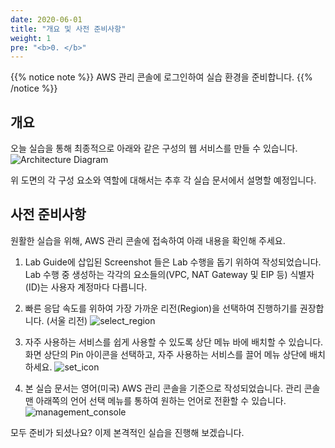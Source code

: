```yaml
---
date: 2020-06-01
title: "개요 및 사전 준비사항"
weight: 1
pre: "<b>0. </b>"
---
```


{{% notice note %}}
AWS 관리 콘솔에 로그인하여 실습 환경을 준비합니다.
{{% /notice %}}

## 개요
오늘 실습을 통해 최종적으로 아래와 같은 구성의 웹 서비스를 만들 수 있습니다.
![Architecture Diagram](/images/overview/overview_01.png)

위 도면의 각 구성 요소와 역할에 대해서는 추후 각 실습 문서에서 설명할 예정입니다.

## 사전 준비사항
원활한 실습을 위해, AWS 관리 콘솔에 접속하여 아래 내용을 확인해 주세요.

1. Lab Guide에 삽입된 Screenshot 들은 Lab 수행을 돕기 위하여 작성되었습니다. Lab 수행 중 생성하는 각각의 요소들의(VPC, NAT Gateway 및 EIP 등) 식별자(ID)는 사용자 계정마다 다릅니다.

2. 빠른 응답 속도를 위하여 가장 가까운 리전(Region)을 선택하여 진행하기를 권장합니다. (서울 리전)
![select_region](/images/overview/overview_02.png)


3. 자주 사용하는 서비스를 쉽게 사용할 수 있도록 상단 메뉴 바에 배치할 수 있습니다. 화면 상단의 Pin 아이콘을 선택하고, 자주 사용하는 서비스를 끌어 메뉴 상단에 배치하세요.
![set_icon](/images/overview/overview_03.png)

4. 본 실습 문서는 영어(미국) AWS 관리 콘솔을 기준으로 작성되었습니다. 관리 콘솔 맨 아래쪽의 언어 선택 메뉴를 통하여 원하는 언어로 전환할 수 있습니다.
![management_console](/images/overview/overview_04.png)

모두 준비가 되셨나요? 이제 본격적인 실습을 진행해 보겠습니다.








